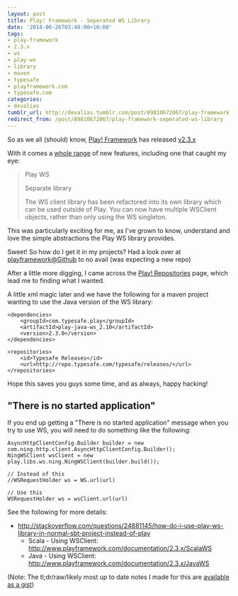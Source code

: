 ```yaml
---
layout: post
title: Play! Framework - Seperated WS Library
date: '2014-06-26T03:48:00+10:00'
tags:
- play-framework
- 2.3.x
- ws
- play-ws
- library
- maven
- typesafe
- playframework.com
- typesafe.com
categories:
- devalias
tumblr_url: http://devalias.tumblr.com/post/89810672067/play-framework-seperated-ws-library
redirect_from: /post/89810672067/play-framework-seperated-ws-library
---
```

So as we all (should) know, [Play! Framework](https://www.playframework.com/) has released [v2.3.x](https://www.typesafe.com/blog/announcing-play-230)

With it comes a [whole range](https://www.playframework.com/documentation/2.3.x/Highlights23) of new features, including one that caught my eye:

> Play WS
>
> Separate library
>
> The WS client library has been refactored into its own library which can be used outside of Play. You can now have multiple WSClient objects, rather than only using the WS singleton.

This was particularly exciting for me, as I've grown to know, understand and love the simple abstractions the Play WS library provides.

Sweet! So how do I get it in my projects? Had a look over at [playframework@Github](https://github.com/playframework) to no avail (was expecting a new repo)

After a little more digging, I came across the [Play! Repositories](https://www.playframework.com/documentation/2.3.x/Repositories) page, which lead me to finding what I wanted.

A little xml magic later and we have the following for a maven project wanting to use the Java version of the WS library:

```
<dependencies>
    <groupId>com.typesafe.play</groupId>
    <artifactId>play-java-ws_2.10</artifactId>
    <version>2.3.0</version>
</dependencies>

<repositories>
    <id>Typesafe Releases</id>
    <url>http://repo.typesafe.com/typesafe/releases/</url>
</repositories>
```

Hope this saves you guys some time, and as always, happy hacking!

## "There is no started application"

If you end up getting a "There is no started application" message when you try to use WS, you will need to do something like the following:

```
AsyncHttpClientConfig.Builder builder = new com.ning.http.client.AsyncHttpClientConfig.Builder();
NingWSClient wsClient = new play.libs.ws.ning.NingWSClient(builder.build());

// Instead of this
//WSRequestHolder ws = WS.url(url)

// Use this
WSRequestHolder ws = wsClient.url(url)
```

See the following for more details:

* http://stackoverflow.com/questions/24881145/how-do-i-use-play-ws-library-in-normal-sbt-project-instead-of-play
  * Scala - Using WSClient: http://www.playframework.com/documentation/2.3.x/ScalaWS
  * Java - Using WSClient: http://www.playframework.com/documentation/2.3.x/JavaWS

(Note: The tl;dr/raw/likely most up to date notes I made for this are [available as a gist](https://gist.github.com/alias1/288dce6b353f2a72a7d4))
